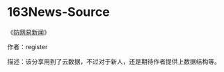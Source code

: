 # 163News-Source

《[防网易新闻](http://community.apicloud.com/bbs/forum.php?mod=viewthread&tid=1214&extra=page%3D1)》

作者：register

描述：该分享用到了云数据，不过对于新人，还是期待作者提供上数据结构等。
